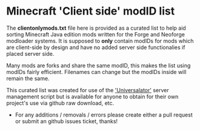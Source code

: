 # Minecraft 'Client side' modID list  

The **clientonlymods.txt** file here is provided as a curated list to help aid sorting Minecraft Java edition mods written for the Forge and Neoforge modloader systems.  It is supposed to **only** contain modIDs for mods which are client-side by design and have no added server side functionalies if placed server side.  

Many mods are forks and share the same modID, this makes the list using modIDs fairly efficient.  Filenames can change but the modIDs inside will remain the same.  

This curated list was created for use of the ['Universalator'](https://github.com/nanonestor/universalator/wiki) server management script but is available for anyone to obtain for their own project's use via github raw download, etc.  

- For any additions / removals / errors please create either a pull request or submit an github issues ticket, thanks!  
